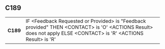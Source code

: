 ## C189
<table>
 <tr>
  <th>
   C189
  </th>
  <td>
   IF &lt;Feedback Requested or Provided&gt; is "Feedback provided"   THEN    &lt;CONTACT&gt; is 'O'    &lt;ACTIONS Result&gt; does not apply  ELSE    &lt;CONTACT&gt; is 'R'    &lt;ACTIONS Result&gt; is 'R'
  </td>
 </tr>
</table>
